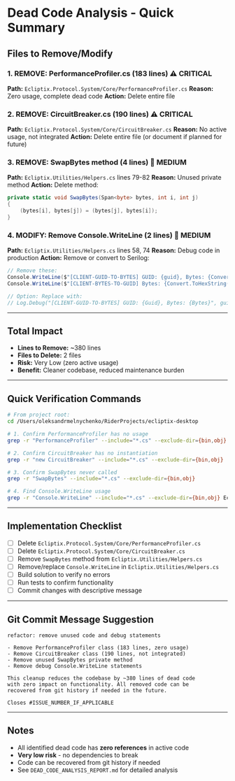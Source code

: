 # Dead Code Analysis - Quick Summary

## Files to Remove/Modify

### 1. REMOVE: PerformanceProfiler.cs (183 lines) ⚠️ CRITICAL
**Path:** `Ecliptix.Protocol.System/Core/PerformanceProfiler.cs`
**Reason:** Zero usage, complete dead code
**Action:** Delete entire file

### 2. REMOVE: CircuitBreaker.cs (190 lines) ⚠️ CRITICAL
**Path:** `Ecliptix.Protocol.System/Core/CircuitBreaker.cs`
**Reason:** No active usage, not integrated
**Action:** Delete entire file (or document if planned for future)

### 3. REMOVE: SwapBytes method (4 lines) 📌 MEDIUM
**Path:** `Ecliptix.Utilities/Helpers.cs` lines 79-82
**Reason:** Unused private method
**Action:** Delete method:
```csharp
private static void SwapBytes(Span<byte> bytes, int i, int j)
{
    (bytes[i], bytes[j]) = (bytes[j], bytes[i]);
}
```

### 4. MODIFY: Remove Console.WriteLine (2 lines) 📌 MEDIUM
**Path:** `Ecliptix.Utilities/Helpers.cs` lines 58, 74
**Reason:** Debug code in production
**Action:** Remove or convert to Serilog:
```csharp
// Remove these:
Console.WriteLine($"[CLIENT-GUID-TO-BYTES] GUID: {guid}, Bytes: {Convert.ToHexString(bytes)}");
Console.WriteLine($"[CLIENT-BYTES-TO-GUID] Bytes: {Convert.ToHexString(bytesOriginal)}, GUID: {result}");

// Option: Replace with:
// Log.Debug("[CLIENT-GUID-TO-BYTES] GUID: {Guid}, Bytes: {Bytes}", guid, Convert.ToHexString(bytes));
```

---

## Total Impact
- **Lines to Remove:** ~380 lines
- **Files to Delete:** 2 files
- **Risk:** Very Low (zero active usage)
- **Benefit:** Cleaner codebase, reduced maintenance burden

---

## Quick Verification Commands

```bash
# From project root:
cd /Users/oleksandrmelnychenko/RiderProjects/ecliptix-desktop

# 1. Confirm PerformanceProfiler has no usage
grep -r "PerformanceProfiler" --include="*.cs" --exclude-dir={bin,obj}

# 2. Confirm CircuitBreaker has no instantiation
grep -r "new CircuitBreaker" --include="*.cs" --exclude-dir={bin,obj}

# 3. Confirm SwapBytes never called
grep -r "SwapBytes" --include="*.cs" --exclude-dir={bin,obj}

# 4. Find Console.WriteLine usage
grep -r "Console.WriteLine" --include="*.cs" --exclude-dir={bin,obj} Ecliptix.Utilities/
```

---

## Implementation Checklist

- [ ] Delete `Ecliptix.Protocol.System/Core/PerformanceProfiler.cs`
- [ ] Delete `Ecliptix.Protocol.System/Core/CircuitBreaker.cs`
- [ ] Remove `SwapBytes` method from `Ecliptix.Utilities/Helpers.cs`
- [ ] Remove/replace `Console.WriteLine` in `Ecliptix.Utilities/Helpers.cs`
- [ ] Build solution to verify no errors
- [ ] Run tests to confirm functionality
- [ ] Commit changes with descriptive message

---

## Git Commit Message Suggestion

```
refactor: remove unused code and debug statements

- Remove PerformanceProfiler class (183 lines, zero usage)
- Remove CircuitBreaker class (190 lines, not integrated)
- Remove unused SwapBytes private method
- Remove debug Console.WriteLine statements

This cleanup reduces the codebase by ~380 lines of dead code
with zero impact on functionality. All removed code can be
recovered from git history if needed in the future.

Closes #ISSUE_NUMBER_IF_APPLICABLE
```

---

## Notes

- All identified dead code has **zero references** in active code
- **Very low risk** - no dependencies to break
- Code can be recovered from git history if needed
- See `DEAD_CODE_ANALYSIS_REPORT.md` for detailed analysis
